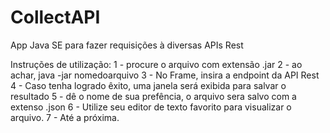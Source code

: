 # CollectAPI
App Java SE para fazer requisições à diversas APIs Rest

Instruções de utilização: 
1 - procure o arquivo com extensão .jar
2 - ao achar, java -jar nomedoarquivo
3 - No Frame, insira a endpoint da API Rest
4 - Caso tenha logrado êxito, uma janela será exibida para salvar o resultado
5 - dê o nome de sua prefência, o arquivo sera salvo com a extenso .json
6 - Utilize seu editor de texto favorito para visualizar o arquivo.
7 - Até a próxima.
